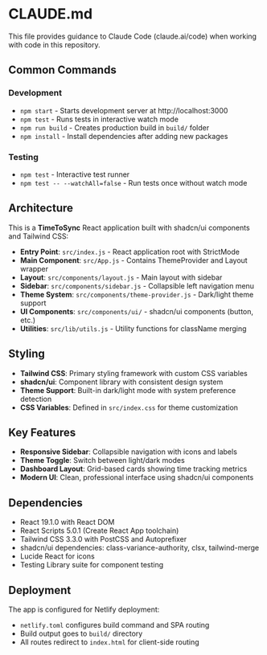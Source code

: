 # CLAUDE.md

This file provides guidance to Claude Code (claude.ai/code) when working with code in this repository.

## Common Commands

### Development
- `npm start` - Starts development server at http://localhost:3000
- `npm test` - Runs tests in interactive watch mode
- `npm run build` - Creates production build in `build/` folder
- `npm install` - Install dependencies after adding new packages

### Testing
- `npm test` - Interactive test runner
- `npm test -- --watchAll=false` - Run tests once without watch mode

## Architecture

This is a **TimeToSync** React application built with shadcn/ui components and Tailwind CSS:

- **Entry Point**: `src/index.js` - React application root with StrictMode
- **Main Component**: `src/App.js` - Contains ThemeProvider and Layout wrapper
- **Layout**: `src/components/layout.js` - Main layout with sidebar
- **Sidebar**: `src/components/sidebar.js` - Collapsible left navigation menu
- **Theme System**: `src/components/theme-provider.js` - Dark/light theme support
- **UI Components**: `src/components/ui/` - shadcn/ui components (button, etc.)
- **Utilities**: `src/lib/utils.js` - Utility functions for className merging

## Styling

- **Tailwind CSS**: Primary styling framework with custom CSS variables
- **shadcn/ui**: Component library with consistent design system
- **Theme Support**: Built-in dark/light mode with system preference detection
- **CSS Variables**: Defined in `src/index.css` for theme customization

## Key Features

- **Responsive Sidebar**: Collapsible navigation with icons and labels
- **Theme Toggle**: Switch between light/dark modes
- **Dashboard Layout**: Grid-based cards showing time tracking metrics
- **Modern UI**: Clean, professional interface using shadcn/ui components

## Dependencies

- React 19.1.0 with React DOM
- React Scripts 5.0.1 (Create React App toolchain)
- Tailwind CSS 3.3.0 with PostCSS and Autoprefixer
- shadcn/ui dependencies: class-variance-authority, clsx, tailwind-merge
- Lucide React for icons
- Testing Library suite for component testing

## Deployment

The app is configured for Netlify deployment:
- `netlify.toml` configures build command and SPA routing
- Build output goes to `build/` directory
- All routes redirect to `index.html` for client-side routing